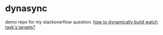 dynasync
========

demo repo for my stackoverflow question. [how to dynamically build watch task's targets?](http://stackoverflow.com/questions/22729161/how-to-dynamically-build-watch-tasks-targets)
